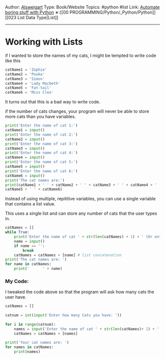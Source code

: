 Author: [Alsweigart](https://alsweigart.com/)
Type: Book/Website
Topics: #python #list
Link: [Automate boring stuff with Python](https://automatetheboringstuff.com/)
∗:[[00 PROGRAMMING/Python/_Python/Python]] [[023 List Data Type|List]] 

---
# Working with Lists

if I wanted to store the names of my cats, I might be tempted to write code like this
```python
catName1 = 'Zophie'  
catName2 = 'Pooka'  
catName3 = 'Simon'  
catName4 = 'Lady Macbeth'  
catName5 = 'Fat-tail'  
catName6 = 'Miss Cleo'
```
It turns out that this is a bad way to write code.

if the number of cats changes, your program will never be able to store more cats than you have variables.

```python
print('Enter the name of cat 1:')  
catName1 = input()  
print('Enter the name of cat 2:')  
catName2 = input()  
print('Enter the name of cat 3:')  
catName3 = input()  
print('Enter the name of cat 4:')  
catName4 = input()  
print('Enter the name of cat 5:')  
catName5 = input()  
print('Enter the name of cat 6:')  
catName6 = input()  
print('The cat names are:')  
print(catName1 + ' ' + catName2 + ' ' + catName3 + ' ' + catName4 + ' ' +  
catName5 + ' ' + catName6)
```

Instead of using multiple, repititive variables, you can use a single variable that contains a list value.

This uses a single list and can store any number of cats that the user types in.

```python
catNames = []
while True:
	print('Enter the name of cat ' + str(len(catNames) + 1) + ' (Or enter nothing to stop.):')
	name = input()
	if name == '':
		break
	catNames = catNames + [name] # list concatenation
print('The cat names are: ')
for name in catNames:
	print('      ' + name)
```

### My Code:
I tweaked the code above so that the program will ask how many cats the user have.
```python
catNames = []  
  
catnum = int(input('Enter how many Cats you have: '))  
  
for i in range(catnum):  
	names = input('Enter the name of cat ' + str(len(catNames)+ 1) + ': ')  
	catNames = catNames + [names]  
  
print('Your cat names are: ')  
for names in catNames:  
	print(names)
```